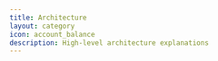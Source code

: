 ```yaml
---
title: Architecture
layout: category
icon: account_balance
description: High-level architecture explanations
---
```

